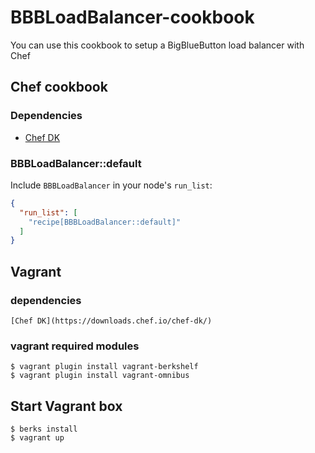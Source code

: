 # BBBLoadBalancer-cookbook

You can use this cookbook to setup a BigBlueButton load balancer with Chef

## Chef cookbook

### Dependencies

- [Chef DK](https://downloads.chef.io/chef-dk/)

### BBBLoadBalancer::default

Include `BBBLoadBalancer` in your node's `run_list`:

```json
{
  "run_list": [
    "recipe[BBBLoadBalancer::default]"
  ]
}
```

## Vagrant

### dependencies

    [Chef DK](https://downloads.chef.io/chef-dk/)

### vagrant required modules

    $ vagrant plugin install vagrant-berkshelf
    $ vagrant plugin install vagrant-omnibus

## Start Vagrant box

    $ berks install
    $ vagrant up

